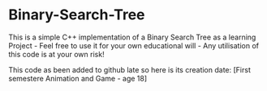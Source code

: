# Binary-Search-Tree

This is a simple C++ implementation of a Binary Search Tree as a learning Project - Feel free to use it for your own educational will - Any utilisation of this code is at your own risk!

This code as been added to github late so here is its creation date:
[First semestere Animation and Game - age 18]
